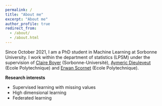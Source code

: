 ```yaml
---
permalink: /
title: "About me"
excerpt: "About me"
author_profile: true
redirect_from: 
  - /about/
  - /about.html
---
```

Since October 2021, I am a PhD student in Machine Learning at Sorbonne University. I work within the department of statistics (LPSM) under the supervision of [Claire Boyer](https://perso.lpsm.paris/~cboyer/index.html) (Sorbonne-Université), [Aymeric Dieuleveut](http://www.cmap.polytechnique.fr/~aymeric.dieuleveut/) (Ecole Polytechnique) and [Erwan Scornet](https://erwanscornet.github.io) (Ecole Polytechnique).

**Research interests**
- Supervised learning with missing values 
- High dimensional learning 
- Federated learning 
